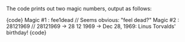 The code prints out two magic numbers, output as follows:

{code}
Magic #1 : fee1dead // Seems obvious: "feel dead?"
Magic #2 : 28121969 // 28121969 -> 28 12 1969 -> Dec 28, 1969: Linus Torvalds' birthday!
{code}
